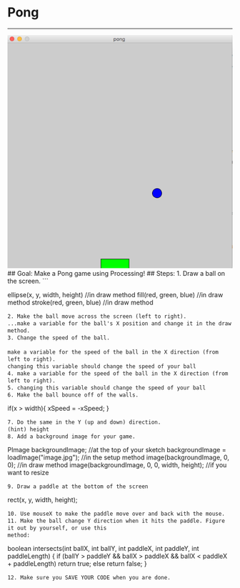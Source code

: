 
# Pong
  <hr/>
  <img src="./images/pong.png"/>
## Goal:
   Make a Pong game using Processing!
## Steps:
1. Draw a ball on the screen.
```

ellipse(x, y, width, height) //in draw method
fill(red, green, blue) //in draw method
stroke(red, green, blue) //in draw method
```
2. Make the ball move across the screen (left to right).
...make a variable for the ball's X position and change it in the draw method.
3. Change the speed of the ball.

make a variable for the speed of the ball in the X direction (from left to right).
changing this variable should change the speed of your ball
4. make a variable for the speed of the ball in the X direction (from left to right).
5. changing this variable should change the speed of your ball
6. Make the ball bounce off of the walls.
```

if(x > width){
    xSpeed = -xSpeed;
}
```
7. Do the same in the Y (up and down) direction.
(hint) height
8. Add a background image for your game.
```

PImage backgroundImage; //at the top of your sketch
backgroundImage = loadImage("image.jpg"); //in the setup method
image(backgroundImage, 0, 0); //in draw method
image(backgroundImage, 0, 0, width, height); //if you want to resize
```
9. Draw a paddle at the bottom of the screen
```

rect(x, y, width, height);
```
10. Use mouseX to make the paddle move over and back with the mouse.
11. Make the ball change Y direction when it hits the paddle. Figure it out by yourself, or use this
method:
```

boolean intersects(int ballX, int ballY, int paddleX, int paddleY,
int paddleLength) {
    if (ballY > paddleY && ballX > paddleX && ballX < paddleX + paddleLength)
        return true;
    else
        return false;
}
```
12. Make sure you SAVE YOUR CODE when you are done.
  
 

